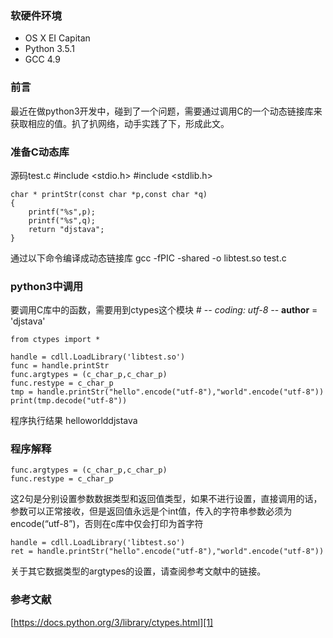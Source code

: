 ### 软硬件环境
* OS X EI Capitan
* Python 3.5.1
* GCC 4.9

### 前言
最近在做python3开发中，碰到了一个问题，需要通过调用C的一个动态链接库来获取相应的值。扒了扒网络，动手实践了下，形成此文。

### 准备C动态库
源码test.c
	#include <stdio.h>
	#include <stdlib.h>

	char * printStr(const char *p,const char *q)
	{
	    printf("%s",p);
	    printf("%s",q);
	    return "djstava";
	}

通过以下命令编译成动态链接库
	gcc -fPIC -shared -o libtest.so test.c

### python3中调用
要调用C库中的函数，需要用到ctypes这个模块
	# -*- coding: utf-8 -*-
	__author__ = 'djstava'

	from ctypes import *

	handle = cdll.LoadLibrary('libtest.so')
	func = handle.printStr
	func.argtypes = (c_char_p,c_char_p)
	func.restype = c_char_p
	tmp = handle.printStr("hello".encode("utf-8"),"world".encode("utf-8"))
	print(tmp.decode("utf-8"))


程序执行结果
	helloworlddjstava

### 程序解释
	func.argtypes = (c_char_p,c_char_p)
	func.restype = c_char_p

这2句是分别设置参数数据类型和返回值类型，如果不进行设置，直接调用的话，参数可以正常接收，但是返回值永远是个int值，传入的字符串参数必须为encode(“utf-8”)，否则在c库中仅会打印为首字符

	handle = cdll.LoadLibrary('libtest.so')
	ret = handle.printStr("hello".encode("utf-8"),"world".encode("utf-8"))

关于其它数据类型的argtypes的设置，请查阅参考文献中的链接。
### 参考文献
[https://docs.python.org/3/library/ctypes.html][1]

[1]:	https://docs.python.org/3/library/ctypes.html

